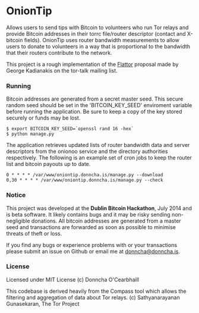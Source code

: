 OnionTip
=========

Allows users to send tips with Bitcoin to volunteers who run Tor relays and provide Bitcoin addresses in their torrc file/router descriptor (contact and X-bitcoin fields). OnionTip uses router bandwidth measurements to allow users to donate to volunteers in a way that is proportional to the bandwidth that their routers contribute to the network.

This project is a rough implementation of the [Flattor](https://lists.torproject.org/pipermail/tor-talk/2013-August/029419.html) proposal made by George Kadianakis on the tor-talk mailing list. 

### Running

Bitcoin addresses are generated from a secret master seed. This secure random seed should be set in the 'BITCOIN_KEY_SEED' enviroment variable before running the application. Be sure to keep a copy of the key stored securely or funds may be lost.

    $ export BITCOIN_KEY_SEED=`openssl rand 16 -hex`
    $ python manage.py

The application retrieves updated lists of router bandwidth data and server descriptors from the onionoo service and the directory authorities respectively. The following is an example set of cron jobs to keep the router list and bitcoin payouts up to date.

    0 * * * * /var/www/oniontip.donncha.is/manage.py --download
    0,30 * * * * /var/www/oniontip.donncha.is/manage.py --check

### Notice
This project was developed at the **Dublin Bitcoin Hackathon**, July 2014 and is beta software. It likely contains bugs and it may be risky sending non-negligible donations. All bitcoin addresses are generated from a master seed and transactions are forwarded as soon as possible to minimise threats of theft or loss.

If you find any bugs or experience problems with or your transactions please submit an issue on Github or email me at donncha@donncha.is.

### License
Licensed under MIT License
(c) Donncha O'Cearbhaill

This codebase is derived heavily from the Compass tool which allows the filtering and aggregation of data about Tor relays.
(c) Sathyanarayanan Gunasekaran, The Tor Project
